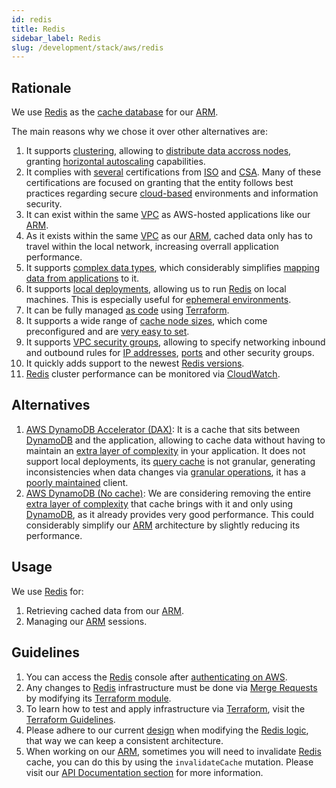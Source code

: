 ```yaml
---
id: redis
title: Redis
sidebar_label: Redis
slug: /development/stack/aws/redis
---
```


## Rationale

We use [Redis][REDIS]
as the [cache database](https://en.wikipedia.org/wiki/Database_caching)
for our [ARM][ASM].

The main reasons why we chose it
over other alternatives are:

1. It supports
    [clustering](https://redis.io/topics/cluster-tutorial),
    allowing to
    [distribute data accross nodes](https://docs.aws.amazon.com/AmazonElastiCache/latest/red-ug/CacheNodes.NodeGroups.html),
    granting
    [horizontal autoscaling](https://www.section.io/blog/scaling-horizontally-vs-vertically/)
    capabilities.
1. It complies with [several](https://aws.amazon.com/compliance/iso-certified/)
    certifications from
    [ISO](https://en.wikipedia.org/wiki/International_Organization_for_Standardization)
    and
    [CSA](https://en.wikipedia.org/wiki/Cloud_Security_Alliance).
    Many of these certifications
    are focused on granting that the entity
    follows best practices regarding secure
    [cloud-based](https://en.wikipedia.org/wiki/Cloud_computing) environments
    and information security.
1. It can exist within the same [VPC](/development/stack/aws/vpc/)
    as AWS-hosted applications like our
    [ARM][ASM].
1. As it exists
    within the same [VPC](/development/stack/aws/vpc/)
    as our [ARM][ASM],
    cached data only has to travel
    within the local network,
    increasing overrall application performance.
1. It supports
    [complex data types](https://redis.io/topics/data-types),
    which considerably simplifies
    [mapping data from applications](https://gitlab.com/fluidattacks/universe/-/blob/148eccecfb68b6d5cd2c0418679330c0d6c02c2b/integrates/arch/2021-01-27-cache-design.md)
    to it.
1. It supports
    [local deployments](https://redis.io/topics/cluster-tutorial),
    allowing us to run [Redis][REDIS]
    on local machines.
    This is especially useful for
    [ephemeral environments](/about/security/integrity/developing-integrity#ephemeral-environments).
1. It can be fully managed
    [as code](https://registry.terraform.io/providers/hashicorp/aws/latest/docs/resources/elasticache_replication_group)
    using
    [Terraform](/development/stack/terraform/).
1. It supports a wide range of
    [cache node sizes](https://docs.aws.amazon.com/AmazonElastiCache/latest/red-ug/CacheNodes.SupportedTypes.html),
    which come preconfigured
    and are
    [very easy to set](https://gitlab.com/fluidattacks/universe/-/blob/148eccecfb68b6d5cd2c0418679330c0d6c02c2b/integrates/deploy/cache-db/terraform/database.tf#L34).
1. It supports
    [VPC security groups](https://docs.aws.amazon.com/AmazonElastiCache/latest/red-ug/GettingStarted.AuthorizeAccess.html),
    allowing to specify
    networking inbound and outbound rules
    for
    [IP addresses](https://en.wikipedia.org/wiki/IP_address),
    [ports](https://en.wikipedia.org/wiki/Port_(computer_networking))
    and other security groups.
1. It quickly adds support
    to the newest
    [Redis versions](https://docs.aws.amazon.com/AmazonElastiCache/latest/red-ug/supported-engine-versions.html).
1. [Redis][REDIS] cluster performance
    can be monitored via
    [CloudWatch](/development/stack/aws/cloudwatch/).

## Alternatives

1. [AWS DynamoDB Accelerator (DAX)](https://aws.amazon.com/dynamodb/dax/):
    It is a cache
    that sits between [DynamoDB][DYNAMODB]
    and the application,
    allowing to cache data
    without having to maintain an
    [extra layer of complexity](https://gitlab.com/fluidattacks/universe/-/tree/148eccecfb68b6d5cd2c0418679330c0d6c02c2b/integrates/back/src/redis_cluster)
    in your application.
    It does not support local deployments,
    its [query cache](https://docs.aws.amazon.com/amazondynamodb/latest/developerguide/DAX.concepts.html#DAX.concepts.query-cache)
    is not granular,
    generating inconsistencies
    when data changes via
    [granular operations](https://docs.aws.amazon.com/amazondynamodb/latest/developerguide/DAX.concepts.html#DAX.concepts.item-cache),
    it has a [poorly maintained](https://pypi.org/project/amazon-dax-client/2.0.0/)
    client.
1. [AWS DynamoDB (No cache)][DYNAMODB]:
    We are considering
    removing the entire
    [extra layer of complexity](https://gitlab.com/fluidattacks/universe/-/tree/148eccecfb68b6d5cd2c0418679330c0d6c02c2b/integrates/back/src/redis_cluster)
    that cache brings with it
    and only using [DynamoDB][DYNAMODB],
    as it already provides
    very good performance.
    This could considerably simplify
    our [ARM][ASM] architecture
    by slightly reducing its performance.

## Usage

We use [Redis][REDIS] for:

1. Retrieving cached data
    from our [ARM][ASM].
1. Managing our [ARM][ASM] sessions.

## Guidelines

1. You can access the
    [Redis][REDIS] console
    after [authenticating on AWS](/development/stack/aws#guidelines).
1. Any changes to
    [Redis][REDIS]
    infrastructure must be done via
    [Merge Requests](https://docs.gitlab.com/ee/user/project/merge_requests/)
    by modifying its
    [Terraform module](https://gitlab.com/fluidattacks/universe/-/tree/trunk/integrates/deploy/cache-db/terraform).
1. To learn how to test and apply infrastructure via [Terraform](/development/stack/terraform/),
    visit the
    [Terraform Guidelines](/development/stack/terraform#guidelines).
1. Please adhere to our current
    [design](https://gitlab.com/fluidattacks/universe/-/blob/trunk/integrates/arch/2021-01-27-cache-design.md)
    when modifying the
    [Redis logic](https://gitlab.com/fluidattacks/universe/-/tree/trunk/integrates/back/src/redis_cluster),
    that way we can keep
    a consistent architecture.
1. When working on our [ARM][ASM],
    sometimes you will need
    to invalidate [Redis][REDIS] cache,
    you can do this
    by using the `invalidateCache` mutation.
    Please visit our [API Documentation section](https://app.fluidattacks.com/api)
    for more information.

[ASM]: https://fluidattacks.com/categories/arm/
[REDIS]: https://aws.amazon.com/redis/
[DYNAMODB]: /development/stack/aws/dynamodb/introduction/
